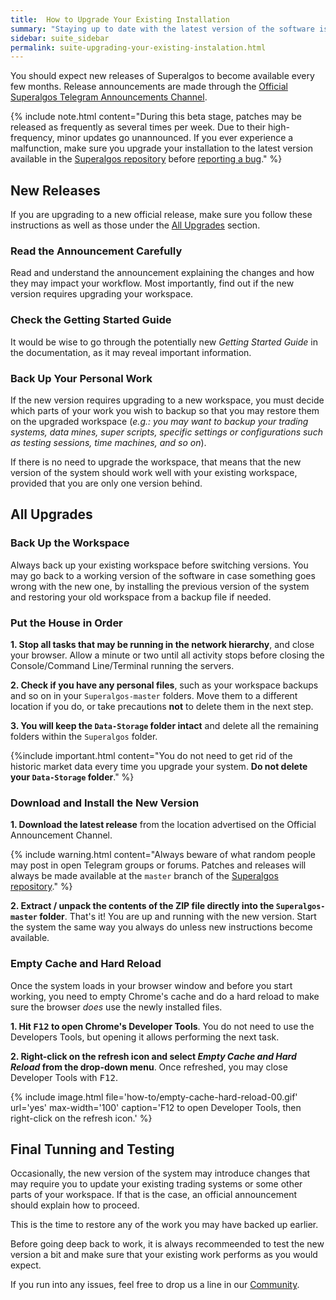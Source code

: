 ```yaml
---
title:  How to Upgrade Your Existing Installation
summary: "Staying up to date with the latest version of the software is highly recommended. Learn how to do it and what precautions to take."
sidebar: suite_sidebar
permalink: suite-upgrading-your-existing-instalation.html
---
```


You should expect new releases of Superalgos to become available every few months. Release announcements are made through the <a href="https://t.me/superalgos" rel="nofollow" rel="noopener" target="_blank">Official Superalgos Telegram Announcements Channel</a>.

{% include note.html content="During this beta stage, patches may be released as frequently as several times per week. Due to their high-frequency, minor updates go unannounced. If you ever experience a malfunction, make sure you upgrade your installation to the latest version available in the <a href='https://github.com/Superalgos/Superalgos/' rel='nofollow' rel='noopener' target='_blank'>Superalgos repository</a> before [reporting a bug](suite-how-to-report-an-issue.html)." %}

## New Releases

If you are upgrading to a new official release, make sure you follow these instructions as well as those under the [All Upgrades](#all-upgrades) section.

### Read the Announcement Carefully

Read and understand the announcement explaining the changes and how they may impact your workflow. Most importantly, find out if the new version requires upgrading your workspace. 

### Check the Getting Started Guide

It would be wise to go through the potentially new *Getting Started Guide* in the documentation, as it may reveal important information.

### Back Up Your Personal Work

If the new version requires upgrading to a new workspace, you must decide which parts of your work you wish to backup so that you may restore them on the upgraded workspace (*e.g.: you may want to backup your trading systems, data mines, super scripts, specific settings or configurations such as testing sessions, time machines, and so on*). 

If there is no need to upgrade the workspace, that means that the new version of the system should work well with your existing workspace, provided that you are only one version behind.

## All Upgrades

### Back Up the Workspace

Always back up your existing workspace before switching versions. You may go back to a working version of the software in case something goes wrong with the new one, by installing the previous version of the system and restoring your old workspace from a backup file if needed.

### Put the House in Order

**1. Stop all tasks that may be running in the network hierarchy**, and close your browser. Allow a minute or two until all activity stops before closing the Console/Command Line/Terminal running the servers.

**2. Check if you have any personal files**, such as your workspace backups and so on in your ```Superalgos-master``` folders. Move them to a different location if you do, or take precautions **not** to delete them in the next step.

**3. You will keep the ```Data-Storage``` folder intact** and delete all the remaining folders within the ```Superalgos``` folder. 

{%include important.html content="You do not need to get rid of the historic market data every time you upgrade your system. **Do not delete your ```Data-Storage``` folder**." %}

### Download and Install the New Version

**1. Download the latest release** from the location advertised on the Official Announcement Channel.

{% include warning.html content="Always beware of what random people may post in open Telegram groups or forums. Patches and releases will always be made available at the ```master``` branch of the <a href='https://github.com/Superalgos/Superalgos' rel='nofollow' rel='noopener' target='_blank'>Superalgos repository</a>." %}

**2. Extract / unpack the contents of the ZIP file directly into the ```Superalgos-master``` folder**. That's it! You are up and running with the new version. Start the system the same way you always do unless new instructions become available.

### Empty Cache and Hard Reload

Once the system loads in your browser window and before you start working, you need to empty Chrome's cache and do a hard reload to make sure the browser *does* use the newly installed files. 

**1. Hit <kbd>F12</kbd> to open Chrome's Developer Tools**. You do not need to use the Developers Tools, but opening it allows performing the next task.

**2. Right-click on the refresh icon and select *Empty Cache and Hard Reload* from the drop-down menu**. Once refreshed, you may close Developer Tools with <kbd>F12</kbd>.

{% include image.html file='how-to/empty-cache-hard-reload-00.gif' url='yes' max-width='100' caption='F12 to open Developer Tools, then right-click on the refresh icon.' %}

## Final Tunning and Testing

Occasionally, the new version of the system may introduce changes that may require you to update your existing trading systems or some other parts of your workspace. If that is the case, an official announcement should explain how to proceed.

This is the time to restore any of the work you may have backed up earlier.

Before going deep back to work, it is always recommeended to test the new version a bit and make sure that your existing work performs as you would expect.

If you run into any issues, feel free to drop us a line in our <a href="https://t.me/superalgoscommunity" rel="nofollow" rel="noopener" target="_blank">Community</a>.

